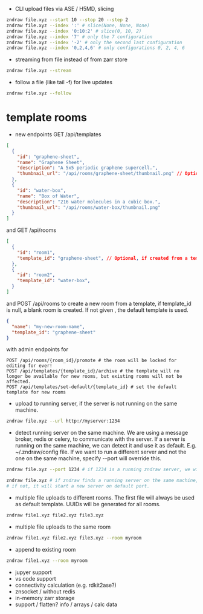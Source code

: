 - CLI upload files via ASE / H5MD, slicing
```bash
zndraw file.xyz --start 10 --stop 20 --step 2
zndraw file.xyz --index ':' # slice(None, None, None)
zndraw file.xyz --index '0:10:2' # slice(0, 10, 2)
zndraw file.xyz --index '7' # only the 7 configuration
zndraw file.xyz --index '-2' # only the second last configuration
zndraw file.xyz --index '0,2,4,6' # only configurations 0, 2, 4, 6
```
- streaming from file instead of from zarr store
```bash
zndraw file.xyz --stream
```
- follow a file (like tail -f) for live updates
```bash
zndraw file.xyz --follow
```
# template rooms
- new endpoints GET /api/templates 
```json
[
  {
    "id": "graphene-sheet",
    "name": "Graphene Sheet",
    "description": "A 5x5 periodic graphene supercell.",
    "thumbnail_url": "/api/rooms/graphene-sheet/thumbnail.png" // Optional but highly recommended!
  },
  {
    "id": "water-box",
    "name": "Box of Water",
    "description": "216 water molecules in a cubic box.",
    "thumbnail_url": "/api/rooms/water-box/thumbnail.png"
  }
]
```
and GET /api/rooms 
```json
[
  {
    "id": "room1",
    "template_id": "graphene-sheet", // Optional, if created from a template
  },
  {
    "id": "room2",
    "template_id": "water-box",
  }
]
```

and POST /api/rooms to create a new room from a template, if template_id is null, a blank room is created. If not given , the default template is used.
```json
{
  "name": "my-new-room-name",
  "template_id": "graphene-sheet"
}
```
with admin endpoints for
```
POST /api/rooms/{room_id}/promote # the room will be locked for editing for ever!
POST /api/templates/{template_id}/archive # the template will no longer be available for new rooms, but existing rooms will not be affected.
POST /api/templates/set-default/{template_id} # set the default template for new rooms
```


- upload to running server, if the server is not running on the same machine.
```bash
zndraw file.xyz --url http://myserver:1234
```
- detect running server on the same machine.
We are using a message broker, redis or celery, to communicate with the server. If a server is running on the same machine, we can detect it and use it as default. E.g. ~/.zndraw/config file.
If we want to run a different server and not the one on the same machine, specify --port will override this.
```bash
zndraw file.xyz --port 1234 # if 1234 is a running zndraw server, we will use it. If not, we will start a new server on port 1234.
```
```bash
zndraw file.xyz # if zndraw finds a running server on the same machine, it will use it, no matter the port.
# if not, it will start a new server on default port.
```

- multiple file uploads to different rooms. The first file will always be used as default template. UUIDs will be generated for all rooms.
```bash
zndraw file1.xyz file2.xyz file3.xyz
```
- multiple file uploads to the same room
```bash
zndraw file1.xyz file2.xyz file3.xyz --room myroom
```
- append to existing room
```bash
zndraw file1.xyz --room myroom
```

- jupyer support
- vs code support
- connectivity calculation (e.g. rdkit2ase?)
- znsocket / without redis
- in-memory zarr storage
- support / flatten? info / arrays / calc data
